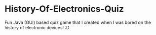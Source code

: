 # History-Of-Electronics-Quiz
Fun Java (GUI) based quiz game that I created when I was bored on the history of electronic devices! :D
